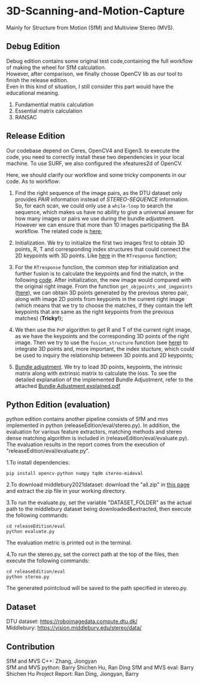 # 3D-Scanning-and-Motion-Capture
Mainly for Structure from Motion (SfM) and Multiview Stereo (MVS).

## Debug Edition
Debug edition contains some original test code,containing the full workflow of making the wheel for SfM calculation.  
However, after comparison, we finally choose OpenCV lib as our tool to finish the release edition.  
Even in this kind of situation, I still consider this part would have the educational meaning.  
 1. Fundamential matrix calculation  
 2. Essential matrix calculation  
 3. RANSAC  

## Release Edition
Our codebase depend on Ceres, OpenCV4 and Eigen3. to execute the code, you need to correctly install these two dependencies in your local machine. To use SURF, we also configured the xfeatures2d of OpenCV.

Here, we should clarify our workflow and some tricky components in our code. As to workflow:  
  

1. Find the right sequence of the image pairs, as the DTU dataset only provides *PAIR* information instead of *STEREO-SEQUENCE* information. So, for each scan, we could only use a `while-loop` to search the sequence, which makes us have no ability to give a universal answer for how many images or pairs we use during the bundle adjustment. However we can ensure that more than 10 images participating the BA workflow. The related code is [here](https://github.com/hinczhang/3D-Scanning-and-Motion-Capture/blob/be94566c63d8db5dcffb68a6462646c31f565806/releaseEdition/MVStereo/mv_stereo.cpp#L45);  
  
2. Initialization. We try to initialize the first two images first to obtain 3D points, R, T and corresponding index structures that could connect the 2D keypoints with 3D points. Like [here](https://github.com/hinczhang/3D-Scanning-and-Motion-Capture/blob/be94566c63d8db5dcffb68a6462646c31f565806/releaseEdition/SfM/Stereo.cpp#L115) in the `RTresponse` function;  
  
3. For the `RTresponse` function, the common step for initialization and further fusion is to calculate the keypoints and find the match, in the following [code](https://github.com/hinczhang/3D-Scanning-and-Motion-Capture/blob/be94566c63d8db5dcffb68a6462646c31f565806/releaseEdition/SfM/Stereo.cpp#L143). After initialization, the new image would compared with the original right image. From the function `get_objpoints_and_imgpoints` ([here](https://github.com/hinczhang/3D-Scanning-and-Motion-Capture/blob/be94566c63d8db5dcffb68a6462646c31f565806/releaseEdition/SfM/Stereo.cpp#L203)), we can obtain 3D points generated by the previous stereo pair, along with image 2D points from keypoints in the current right image (which means that we try to choose the matches, if they contain the left keypoints that are same as the right keypoints from the previous matches) (**Tricky!**);  
  
4. We then use the `PnP` algorithm to get R and T of the current right image, as we have the keypoints and the corresponding 3D points of the right image. Then we try to use the `fusion_structure` function (see [here](https://github.com/hinczhang/3D-Scanning-and-Motion-Capture/blob/be94566c63d8db5dcffb68a6462646c31f565806/releaseEdition/SfM/Stereo.cpp#L220)) to integrate 3D points and, more important, the index stucture, which could be used to inquiry the relationship between 3D points and 2D keypoints;  
  
5. [Bundle adjustment](https://github.com/hinczhang/3D-Scanning-and-Motion-Capture/blob/be94566c63d8db5dcffb68a6462646c31f565806/releaseEdition/MVStereo/mv_stereo.cpp#L95). We try to load 3D points, keypoints, the intrinsic matrix along with extrinsic matrix to calculate the loss. To see the detailed explanation of the implemented Bundle Adjustment, refer to the attached [Bundle Adjustment explained.pdf](https://github.com/hinczhang/3D-Scanning-and-Motion-Capture/blob/main/Bundle%20Adjustment%20explained.pdf)
## Python Edition (evaluation)
python edition contains another pipeline consists of SfM and mvs implemented in python (releaseEdition/eval/stereo.py). In addition, the evaluation for various feature extractors, matching methods and stereo dense matching algorithm is included in (releaseEdition/eval/evaluate.py). The evaluation results in the report comes from the execution of "releaseEdition/eval/evaluate.py".

 1.To install dependencies:
```shell
pip install opencv-python numpy tqdm stereo-mideval
```
 2.To download middlebury2021dataset: download the "all.zip" in [this page](https://vision.middlebury.edu/stereo/data/scenes2021/zip/) and extract the zip file in your working directory.

 3.To run the evaluate.py, set the variable "DATASET_FOLDER" as the actual path to the middlebury dataset being downloaded&extracted, then execute the following commands:
```shell
cd releaseEdition/eval
python evaluate.py
```
The evaluation metric is printed out in the terminal.

 4.To run the stereo.py, set the correct path at the top of the files, then execute the following commands:
```shell
cd releaseEdition/eval
python stereo.py
```
The generated pointcloud will be saved to the path specified in stereo.py.

## Dataset
DTU dataset: https://roboimagedata.compute.dtu.dk/  
Middlebury: https://vision.middlebury.edu/stereo/data/

## Contribution
SfM and MVS C++: Zhang, Jiongyan  
SfM and MVS python: Barry Shichen Hu, Ran Ding
SfM and MVS eval: Barry Shichen Hu 
Project Report: Ran Ding, Jiongyan, Barry
